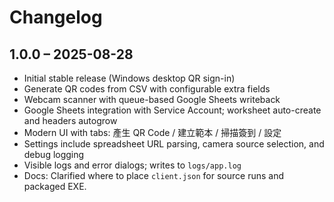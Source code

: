 # Changelog

## 1.0.0 – 2025-08-28
- Initial stable release (Windows desktop QR sign-in)
- Generate QR codes from CSV with configurable extra fields
- Webcam scanner with queue-based Google Sheets writeback
- Google Sheets integration with Service Account; worksheet auto-create and headers autogrow
- Modern UI with tabs: 產生 QR Code / 建立範本 / 掃描簽到 / 設定
- Settings include spreadsheet URL parsing, camera source selection, and debug logging
- Visible logs and error dialogs; writes to `logs/app.log`
- Docs: Clarified where to place `client.json` for source runs and packaged EXE.
